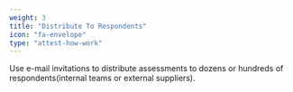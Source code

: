 ```yaml
---
weight: 3
title: "Distribute To Respondents"
icon: "fa-envelope"
type: "attest-how-work"
---
```

Use e-mail invitations to distribute assessments to dozens or hundreds of respondents(internal teams or external suppliers).
